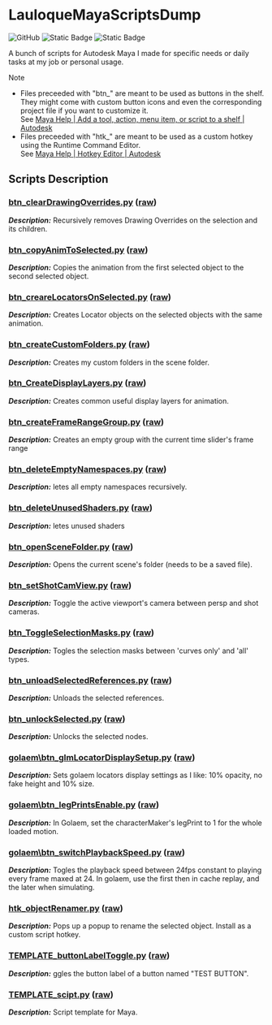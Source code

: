 # LauloqueMayaScriptsDump

![GitHub](https://img.shields.io/github/license/L0Lock/LauloqueMayaScriptsDump?style=for-the-badge) ![Static Badge](https://img.shields.io/badge/Maya-v2020-orange?style=for-the-badge) ![Static Badge](https://img.shields.io/badge/Maya-v2023-orange?style=for-the-badge)

A bunch of scripts for Autodesk Maya I made for specific needs or daily tasks at my job or personal usage.

> [!NOTE]
> - Files preceeded with "btn_" are meant to be used as buttons in the shelf. They might come with custom button icons and even the corresponding project file if you want to customize it.  
>   See [Maya Help | Add a tool, action, menu item, or script to a shelf | Autodesk](https://help.autodesk.com/view/MAYAUL/2023/ENU/?guid=GUID-C693E884-F81A-4858-B5D6-3856EB8F394E)
> - Files preceeded with "htk_" are meant to be used as a custom hotkey using the Runtime Command Editor.  
>   See [Maya Help | Hotkey Editor | Autodesk](https://help.autodesk.com/view/MAYAUL/2023/ENU/?guid=GUID-36D24C0F-19E4-411E-8CA9-DB7B64C3E6EA)

## Scripts Description
### [btn_clearDrawingOverrides.py](https://github.com/L0Lock/LauloqueMayaScriptsDump/blob/main/btn_clearDrawingOverrides.py) ([raw](https://raw.githubusercontent.com/L0Lock/LauloqueMayaScriptsDump/main/btn_clearDrawingOverrides.py))
***Description:*** Recursively removes Drawing Overrides on the selection and its children.

### [btn_copyAnimToSelected.py](https://github.com/L0Lock/LauloqueMayaScriptsDump/blob/main/btn_copyAnimToSelected.py) ([raw](https://raw.githubusercontent.com/L0Lock/LauloqueMayaScriptsDump/main/btn_copyAnimToSelected.py))
***Description:*** Copies the animation from the first selected object to the second selected object.

### [btn_creareLocatorsOnSelected.py](https://github.com/L0Lock/LauloqueMayaScriptsDump/blob/main/btn_creareLocatorsOnSelected.py) ([raw](https://raw.githubusercontent.com/L0Lock/LauloqueMayaScriptsDump/main/btn_creareLocatorsOnSelected.py))
***Description:*** Creates Locator objects on the selected objects with the same animation.

### [btn_createCustomFolders.py](https://github.com/L0Lock/LauloqueMayaScriptsDump/blob/main/btn_createCustomFolders.py) ([raw](https://raw.githubusercontent.com/L0Lock/LauloqueMayaScriptsDump/main/btn_createCustomFolders.py))
***Description:*** Creates my custom folders in the scene folder.

### [btn_CreateDisplayLayers.py](https://github.com/L0Lock/LauloqueMayaScriptsDump/blob/main/btn_CreateDisplayLayers.py) ([raw](https://raw.githubusercontent.com/L0Lock/LauloqueMayaScriptsDump/main/btn_CreateDisplayLayers.py))
***Description:*** Creates common useful display layers for animation.

### [btn_createFrameRangeGroup.py](https://github.com/L0Lock/LauloqueMayaScriptsDump/blob/main/btn_createFrameRangeGroup.py) ([raw](https://raw.githubusercontent.com/L0Lock/LauloqueMayaScriptsDump/main/btn_createFrameRangeGroup.py))
***Description:*** Creates an empty group with the current time slider's frame range

### [btn_deleteEmptyNamespaces.py](https://github.com/L0Lock/LauloqueMayaScriptsDump/blob/main/btn_deleteEmptyNamespaces.py) ([raw](https://raw.githubusercontent.com/L0Lock/LauloqueMayaScriptsDump/main/btn_deleteEmptyNamespaces.py))
***Description:*** letes all empty namespaces recursively.

### [btn_deleteUnusedShaders.py](https://github.com/L0Lock/LauloqueMayaScriptsDump/blob/main/btn_deleteUnusedShaders.py) ([raw](https://raw.githubusercontent.com/L0Lock/LauloqueMayaScriptsDump/main/btn_deleteUnusedShaders.py))
***Description:*** letes unused shaders

### [btn_openSceneFolder.py](https://github.com/L0Lock/LauloqueMayaScriptsDump/blob/main/btn_openSceneFolder.py) ([raw](https://raw.githubusercontent.com/L0Lock/LauloqueMayaScriptsDump/main/btn_openSceneFolder.py))
***Description:*** Opens the current scene's folder (needs to be a saved file).

### [btn_setShotCamView.py](https://github.com/L0Lock/LauloqueMayaScriptsDump/blob/main/btn_setShotCamView.py) ([raw](https://raw.githubusercontent.com/L0Lock/LauloqueMayaScriptsDump/main/btn_setShotCamView.py))
***Description:*** Toggle the active viewport's camera between persp and shot cameras.

### [btn_ToggleSelectionMasks.py](https://github.com/L0Lock/LauloqueMayaScriptsDump/blob/main/btn_ToggleSelectionMasks.py) ([raw](https://raw.githubusercontent.com/L0Lock/LauloqueMayaScriptsDump/main/btn_ToggleSelectionMasks.py))
***Description:*** Togles the selection masks between 'curves only' and 'all' types.

### [btn_unloadSelectedReferences.py](https://github.com/L0Lock/LauloqueMayaScriptsDump/blob/main/btn_unloadSelectedReferences.py) ([raw](https://raw.githubusercontent.com/L0Lock/LauloqueMayaScriptsDump/main/btn_unloadSelectedReferences.py))
***Description:*** Unloads the selected references.

### [btn_unlockSelected.py](https://github.com/L0Lock/LauloqueMayaScriptsDump/blob/main/btn_unlockSelected.py) ([raw](https://raw.githubusercontent.com/L0Lock/LauloqueMayaScriptsDump/main/btn_unlockSelected.py))
***Description:*** Unlocks the selected nodes.

### [golaem\btn_glmLocatorDisplaySetup.py](https://github.com/L0Lock/LauloqueMayaScriptsDump/blob/main/golaem/btn_glmLocatorDisplaySetup.py) ([raw](https://raw.githubusercontent.com/L0Lock/LauloqueMayaScriptsDump/main/golaem/btn_glmLocatorDisplaySetup.py))
***Description:*** Sets golaem locators display settings as I like: 10% opacity, no fake height and 10% size.

### [golaem\btn_legPrintsEnable.py](https://github.com/L0Lock/LauloqueMayaScriptsDump/blob/main/golaem/btn_legPrintsEnable.py) ([raw](https://raw.githubusercontent.com/L0Lock/LauloqueMayaScriptsDump/main/golaem/btn_legPrintsEnable.py))
***Description:*** In Golaem, set the characterMaker's legPrint to 1 for the whole loaded motion.

### [golaem\btn_switchPlaybackSpeed.py](https://github.com/L0Lock/LauloqueMayaScriptsDump/blob/main/golaem/btn_switchPlaybackSpeed.py) ([raw](https://raw.githubusercontent.com/L0Lock/LauloqueMayaScriptsDump/main/golaem/btn_switchPlaybackSpeed.py))
***Description:*** Togles the playback speed between 24fps constant to playing every frame maxed at 24. In golaem, use the first then in cache replay, and the later when simulating.

### [htk_objectRenamer.py](https://github.com/L0Lock/LauloqueMayaScriptsDump/blob/main/htk_objectRenamer.py) ([raw](https://raw.githubusercontent.com/L0Lock/LauloqueMayaScriptsDump/main/htk_objectRenamer.py))
***Description:*** Pops up a popup to rename the selected object. Install as a custom script hotkey.

### [TEMPLATE_buttonLabelToggle.py](https://github.com/L0Lock/LauloqueMayaScriptsDump/blob/main/TEMPLATE_buttonLabelToggle.py) ([raw](https://raw.githubusercontent.com/L0Lock/LauloqueMayaScriptsDump/main/TEMPLATE_buttonLabelToggle.py))
***Description:*** ggles the button label of a button named "TEST BUTTON".

### [TEMPLATE_scipt.py](https://github.com/L0Lock/LauloqueMayaScriptsDump/blob/main/TEMPLATE_scipt.py) ([raw](https://raw.githubusercontent.com/L0Lock/LauloqueMayaScriptsDump/main/TEMPLATE_scipt.py))
***Description:*** Script template for Maya.

